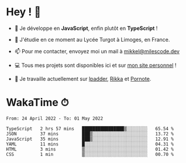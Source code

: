 # Hey ! 🌃

- 🔭 Je développe en **JavaScript**, enfin plutôt en **TypeScript** !

- 🌱 J'étudie en ce moment au Lycée Turgot à Limoges, en France.

- 📫 Pour me contacter, envoyez moi un mail à <a href="mailto:mikkel@milescode.dev">mikkel@milescode.dev</a>

- 💻 Tous mes projets sont disponibles ici et sur <a href="https://www.vexcited.ml">mon site personnel</a> !

- 👀 Je travaille actuellement sur [lpadder](https://github.com/Vexcited/lpadder), [Rikka](https://github.com/Vexcited/Rikka) et [Pornote](https://github.com/Vexcited/Pornote).

# WakaTime ⏱

<!--START_SECTION:waka-->

```text
From: 24 April 2022 - To: 01 May 2022

TypeScript   2 hrs 57 mins   ████████████████▒░░░░░░░░   65.54 %
JSON         37 mins         ███▒░░░░░░░░░░░░░░░░░░░░░   13.72 %
JavaScript   35 mins         ███▒░░░░░░░░░░░░░░░░░░░░░   12.91 %
YAML         11 mins         █░░░░░░░░░░░░░░░░░░░░░░░░   04.31 %
HTML         3 mins          ▒░░░░░░░░░░░░░░░░░░░░░░░░   01.42 %
CSS          1 min           ▒░░░░░░░░░░░░░░░░░░░░░░░░   00.70 %
```

<!--END_SECTION:waka-->
